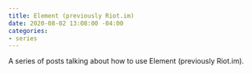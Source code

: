```yaml
---
title: Element (previously Riot.im)
date: 2020-08-02 13:08:00 -04:00
categories:
- series
---
```


A series of posts talking about how to use Element (previously Riot.im).